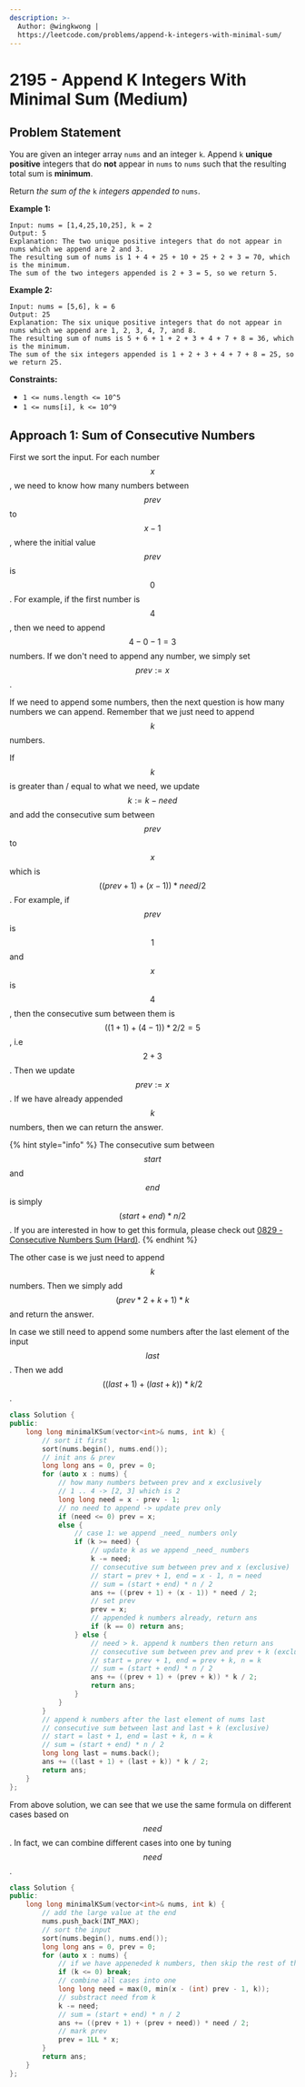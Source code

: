 ```yaml
---
description: >-
  Author: @wingkwong |
  https://leetcode.com/problems/append-k-integers-with-minimal-sum/
---
```


# 2195 - Append K Integers With Minimal Sum (Medium)

## Problem Statement

You are given an integer array `nums` and an integer `k`. Append `k` **unique positive** integers that do **not** appear in `nums` to `nums` such that the resulting total sum is **minimum**.

Return _the sum of the_ `k` _integers appended to_ `nums`.

**Example 1:**

```
Input: nums = [1,4,25,10,25], k = 2
Output: 5
Explanation: The two unique positive integers that do not appear in nums which we append are 2 and 3.
The resulting sum of nums is 1 + 4 + 25 + 10 + 25 + 2 + 3 = 70, which is the minimum.
The sum of the two integers appended is 2 + 3 = 5, so we return 5.
```

**Example 2:**

```
Input: nums = [5,6], k = 6
Output: 25
Explanation: The six unique positive integers that do not appear in nums which we append are 1, 2, 3, 4, 7, and 8.
The resulting sum of nums is 5 + 6 + 1 + 2 + 3 + 4 + 7 + 8 = 36, which is the minimum. 
The sum of the six integers appended is 1 + 2 + 3 + 4 + 7 + 8 = 25, so we return 25.
```

**Constraints:**

* `1 <= nums.length <= 10^5`
* `1 <= nums[i], k <= 10^9`

## Approach 1: Sum of Consecutive Numbers

First we sort the input. For each number $$x$$, we need to know how many numbers between $$prev$$ to $$x - 1$$, where the initial value $$prev$$ is $$0$$. For example, if the first number is $$4$$, then we need to append $$4 - 0 - 1 = 3$$ numbers. If we don't need to append any number, we simply set $$prev := x$$.&#x20;

If we need to append some numbers, then the next question is how many numbers we can append. Remember that we just need to append $$k$$ numbers.&#x20;

If $$k$$ is greater than / equal to what we need, we update $$k := k - need$$ and add the consecutive sum between $$prev$$ to $$x$$ which is $$((prev + 1) + (x - 1)) * need / 2$$.  For example, if $$prev$$ is $$1$$ and $$x$$ is $$4$$, then the consecutive sum between them is $$((1 + 1) + (4 - 1)) * 2 / 2 = 5$$, i.e $$2 + 3$$. Then we update $$prev := x$$. If we have already appended $$k$$ numbers, then we can return the answer.&#x20;

{% hint style="info" %}
The consecutive sum between $$start$$ and $$end$$ is simply $$(start + end) * n / 2$$. If you are interested in how to get this formula, please check out [0829 - Consecutive Numbers Sum (Hard)](../0800-0899/0829-consecutive-numbers-sum-hard.md).
{% endhint %}

The other case is we just need to append $$k$$ numbers. Then we simply add $$(prev * 2 + k + 1) * k$$ and return the answer.

In case we still need to append some numbers after the last element of the input $$last$$. Then we add $$((last + 1) + (last + k)) * k / 2$$.

```cpp
class Solution {
public:
    long long minimalKSum(vector<int>& nums, int k) {
        // sort it first
        sort(nums.begin(), nums.end());
        // init ans & prev
        long long ans = 0, prev = 0;
        for (auto x : nums) {
            // how many numbers between prev and x exclusively
            // 1 .. 4 -> [2, 3] which is 2
            long long need = x - prev - 1;
            // no need to append -> update prev only
            if (need <= 0) prev = x;
            else {
                // case 1: we append _need_ numbers only
                if (k >= need) {
                    // update k as we append _need_ numbers
                    k -= need;
                    // consecutive sum between prev and x (exclusive)
                    // start = prev + 1, end = x - 1, n = need
                    // sum = (start + end) * n / 2
                    ans += ((prev + 1) + (x - 1)) * need / 2;
                    // set prev
                    prev = x;
                    // appended k numbers already, return ans
                    if (k == 0) return ans;
                } else {
                    // need > k. append k numbers then return ans
                    // consecutive sum between prev and prev + k (exclusive)
                    // start = prev + 1, end = prev + k, n = k
                    // sum = (start + end) * n / 2
                    ans += ((prev + 1) + (prev + k)) * k / 2;
                    return ans;
                }
            }
        }
        // append k numbers after the last element of nums last
        // consecutive sum between last and last + k (exclusive)
        // start = last + 1, end = last + k, n = k
        // sum = (start + end) * n / 2
        long long last = nums.back();
        ans += ((last + 1) + (last + k)) * k / 2;
        return ans;
    }
};
```

From above solution, we can see that we use the same formula on different cases based on $$need$$. In fact, we can combine different cases into one by tuning $$need$$.&#x20;

```cpp
class Solution {
public:
    long long minimalKSum(vector<int>& nums, int k) {
        // add the large value at the end
        nums.push_back(INT_MAX);
        // sort the input
        sort(nums.begin(), nums.end());
        long long ans = 0, prev = 0;
        for (auto x : nums) {
            // if we have appeneded k numbers, then skip the rest of the numbers
            if (k <= 0) break;
            // combine all cases into one
            long long need = max(0, min(x - (int) prev - 1, k));
            // substract need from k
            k -= need;
            // sum = (start + end) * n / 2
            ans += ((prev + 1) + (prev + need)) * need / 2;
            // mark prev
            prev = 1LL * x;
        }
        return ans;
    }
};
```
